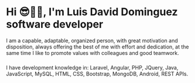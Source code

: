 # Hi 😎👋🏽, I'm Luis David Dominguez software developer

I am a capable, adaptable, organized person, with great motivation and disposition, always offering the best of me with effort and dedication, at the same time I like to promote values with colleagues and good teamwork.

###
I have development knowledge in: 
Laravel, 
Angular, 
PHP, 
JQuery, 
Java, 
JavaScript, 
MySQL, 
HTML, 
CSS, 
Bootstrap, 
MongoDB, 
Android, 
REST APIs.
